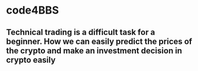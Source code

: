 # code4BBS
## Technical trading is a difficult task for a beginner. How we can easily predict the prices of the crypto and make an investment decision in crypto easily
